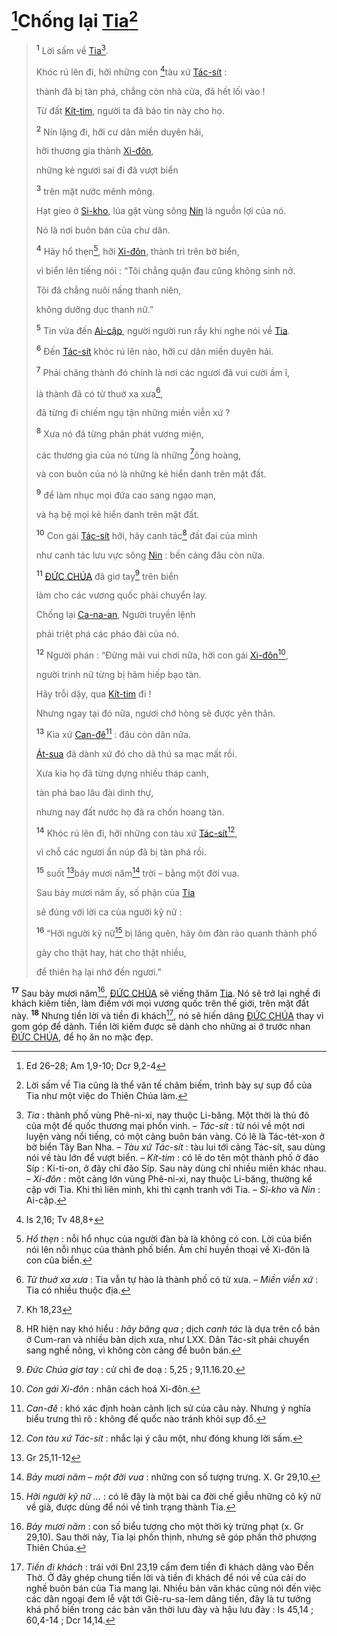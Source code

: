 # [^1@-4714efdb-eb34-467f-9629-5d7baa99d30c]Chống lại [Tia]()[^1-4714efdb-eb34-467f-9629-5d7baa99d30c]

> <sup><b>1</b></sup> Lời sấm về [Tia]()[^2-4714efdb-eb34-467f-9629-5d7baa99d30c].
>
> Khóc rú lên đi, hỡi những con [^2@-4714efdb-eb34-467f-9629-5d7baa99d30c]tàu xứ [Tác-sít]() :
>
> thành đã bị tàn phá, chẳng còn nhà cửa, đã hết lối vào !
>
> Từ đất [Kít-tim](), người ta đã báo tin này cho họ.
>
> <sup><b>2</b></sup> Nín lặng đi, hỡi cư dân miền duyên hải,
>
> hỡi thương gia thành [Xi-đôn](),
>
> những kẻ ngươi sai đi đã vượt biển
>
> <sup><b>3</b></sup> trên mặt nước mênh mông.
>
> Hạt gieo ở [Si-kho](), lúa gặt vùng sông [Nin]() là nguồn lợi của nó.
>
> Nó là nơi buôn bán của chư dân.
>
> <sup><b>4</b></sup> Hãy hổ thẹn[^3-4714efdb-eb34-467f-9629-5d7baa99d30c], hỡi [Xi-đôn](), thành trì trên bờ biển,
>
> vì biển lên tiếng nói : “Tôi chẳng quặn đau cũng không sinh nở.
>
> Tôi đã chẳng nuôi nấng thanh niên,
>
> không dưỡng dục thanh nữ.”
>
> <sup><b>5</b></sup> Tin vừa đến [Ai-cập](), người người run rẩy khi nghe nói về [Tia]().
>
> <sup><b>6</b></sup> Đến [Tác-sít]() khóc rú lên nào, hỡi cư dân miền duyên hải.
>
> <sup><b>7</b></sup> Phải chăng thành đó chính là nơi các ngươi đã vui cười ầm ĩ,
>
> là thành đã có từ thuở xa xưa[^4-4714efdb-eb34-467f-9629-5d7baa99d30c],
>
> đã từng đi chiếm ngụ tận những miền viễn xứ ?
>
> <sup><b>8</b></sup> Xưa nó đã từng phân phát vương miện,
>
> các thương gia của nó từng là những [^3@-4714efdb-eb34-467f-9629-5d7baa99d30c]ông hoàng,
>
> và con buôn của nó là những kẻ hiển danh trên mặt đất.
>
> <sup><b>9</b></sup> để làm nhục mọi đứa cao sang ngạo mạn,
>
> và hạ bệ mọi kẻ hiển danh trên mặt đất.
>
> <sup><b>10</b></sup> Con gái [Tác-sít]() hỡi, hãy canh tác[^7-4714efdb-eb34-467f-9629-5d7baa99d30c] đất đai của mình
>
> như canh tác lưu vực sông [Nin]() : bến cảng đâu còn nữa.
>
> <sup><b>11</b></sup> [ĐỨC CHÚA]() đã giơ tay[^8-4714efdb-eb34-467f-9629-5d7baa99d30c] trên biển
>
> làm cho các vương quốc phải chuyển lay.
>
> Chống lại [Ca-na-an](), Người truyền lệnh
>
> phải triệt phá các pháo đài của nó.
>
> <sup><b>12</b></sup> Người phán : “Đừng mãi vui chơi nữa, hỡi con gái [Xi-đôn]()[^9-4714efdb-eb34-467f-9629-5d7baa99d30c],
>
> người trinh nữ từng bị hãm hiếp bạo tàn.
>
> Hãy trỗi dậy, qua [Kít-tim]() đi !
>
> Nhưng ngay tại đó nữa, ngươi chớ hòng sẽ được yên thân.
>
> <sup><b>13</b></sup> Kìa xứ [Can-đê]()[^10-4714efdb-eb34-467f-9629-5d7baa99d30c] : đâu còn dân nữa.
>
> [Át-sua]() đã dành xứ đó cho dã thú sa mạc mất rồi.
>
> Xưa kia họ đã từng dựng nhiều tháp canh,
>
> tàn phá bao lâu đài dinh thự,
>
> nhưng nay đất nước họ đã ra chốn hoang tàn.
>
> <sup><b>14</b></sup> Khóc rú lên đi, hỡi những con tàu xứ [Tác-sít]()[^11-4714efdb-eb34-467f-9629-5d7baa99d30c],
>
> vì chỗ các ngươi ẩn núp đã bị tàn phá rồi.
>
> <sup><b>15</b></sup> suốt [^4@-4714efdb-eb34-467f-9629-5d7baa99d30c]bảy mươi năm[^13-4714efdb-eb34-467f-9629-5d7baa99d30c] trời – bằng một đời vua.
>
> Sau bảy mươi năm ấy, số phận của [Tia]()
>
> sẽ đúng với lời ca của người kỹ nữ :
>
> <sup><b>16</b></sup> “Hỡi người kỹ nữ[^14-4714efdb-eb34-467f-9629-5d7baa99d30c] bị lãng quên, hãy ôm đàn rảo quanh thành phố
>
> gảy cho thật hay, hát cho thật nhiều,
>
> để thiên hạ lại nhớ đến ngươi.”

<sup><b>17</b></sup> Sau bảy mươi năm[^15-4714efdb-eb34-467f-9629-5d7baa99d30c], [ĐỨC CHÚA]() sẽ viếng thăm [Tia](). Nó sẽ trở lại nghề đi khách kiếm tiền, làm điếm với mọi vương quốc trên thế giới, trên mặt đất này. <sup><b>18</b></sup> Nhưng tiền lời và tiền đi khách[^16-4714efdb-eb34-467f-9629-5d7baa99d30c], nó sẽ hiến dâng [ĐỨC CHÚA]() thay vì gom góp để dành. Tiền lời kiếm được sẽ dành cho những ai ở trước nhan [ĐỨC CHÚA](), để họ ăn no mặc đẹp.

[^1-4714efdb-eb34-467f-9629-5d7baa99d30c]: Lời sấm về Tia cũng là thể văn tế châm biếm, trình bày sự sụp đổ của Tia như một việc do Thiên Chúa làm.
[^2-4714efdb-eb34-467f-9629-5d7baa99d30c]: *Tia* : thành phố vùng Phê-ni-xi, nay thuộc Li-băng. Một thời là thủ đô của một đế quốc thương mại phồn vinh. – *Tác-sít* : từ nói về một nơi luyện vàng nổi tiếng, có một cảng buôn bán vàng. Có lẽ là Tác-tét-xon ở bờ biển Tây Ban Nha. – *Tàu xứ Tác-sít* : tàu lui tới cảng Tác-sít, sau dùng nói về tàu lớn để vượt biển. – *Kít-tim* : có lẽ do tên một thành phố ở đảo Síp : Ki-ti-on, ở đây chỉ đảo Síp. Sau này dùng chỉ nhiều miền khác nhau. – *Xi-đôn* : một cảng lớn vùng Phê-ni-xi, nay thuộc Li-băng, thường kể cặp với Tia. Khi thì liên minh, khi thì cạnh tranh với Tia. – *Si-kho* và *Nin* : Ai-cập.
[^3-4714efdb-eb34-467f-9629-5d7baa99d30c]: *Hổ thẹn* : nỗi hổ nhục của người đàn bà là không có con. Lời của biển nói lên nỗi nhục của thành phố biển. Ám chỉ huyền thoại về Xi-đôn là con của biển.
[^4-4714efdb-eb34-467f-9629-5d7baa99d30c]: *Từ thuở xa xưa* : Tia vẫn tự hào là thành phố có từ xưa. – *Miền viễn xứ* : Tia có nhiều thuộc địa.
[^7-4714efdb-eb34-467f-9629-5d7baa99d30c]: HR hiện nay khó hiểu : *hãy băng qua* ; dịch *canh tác* là dựa trên cổ bản ở Cum-ran và nhiều bản dịch xưa, như LXX. Dân Tác-sít phải chuyển sang nghề nông, vì không còn cảng để buôn bán.
[^8-4714efdb-eb34-467f-9629-5d7baa99d30c]: *Đức Chúa giơ tay* : cử chỉ đe doạ : 5,25 ; 9,11.16.20.
[^9-4714efdb-eb34-467f-9629-5d7baa99d30c]: *Con gái Xi-đôn* : nhân cách hoá Xi-đôn.
[^10-4714efdb-eb34-467f-9629-5d7baa99d30c]: *Can-đê* : khó xác định hoàn cảnh lịch sử của câu này. Nhưng ý nghĩa biểu trưng thì rõ : không đế quốc nào tránh khỏi sụp đổ.
[^11-4714efdb-eb34-467f-9629-5d7baa99d30c]: *Con tàu xứ Tác-sít* : nhắc lại ý câu một, như đóng khung lời sấm.
[^13-4714efdb-eb34-467f-9629-5d7baa99d30c]: *Bảy mươi năm – một đời vua* : những con số tượng trưng. X. Gr 29,10.
[^14-4714efdb-eb34-467f-9629-5d7baa99d30c]: *Hỡi người kỹ nữ ...* : có lẽ đây là một bài ca đời chế giễu những cô kỹ nữ về già, được dùng để nói về tình trạng thành Tia.
[^15-4714efdb-eb34-467f-9629-5d7baa99d30c]: *Bảy mươi năm* : con số biểu tượng cho một thời kỳ trừng phạt (x. Gr 29,10). Sau thời này, Tia lại phồn thịnh, nhưng sẽ góp phần thờ phượng Thiên Chúa.
[^16-4714efdb-eb34-467f-9629-5d7baa99d30c]: *Tiền đi khách* : trái với Đnl 23,19 cấm đem tiền đi khách dâng vào Đền Thờ. Ở đây ghép chung tiền lời và tiền đi khách để nói về của cải do nghề buôn bán của Tia mang lại. Nhiều bản văn khác cũng nói đến việc các dân ngoại đem lễ vật tới Giê-ru-sa-lem dâng tiến, đây là tư tưởng khá phổ biến trong các bản văn thời lưu đày và hậu lưu đày : Is 45,14 ; 60,4-14 ; Dcr 14,14.
[^1@-4714efdb-eb34-467f-9629-5d7baa99d30c]: Ed 26–28; Am 1,9-10; Dcr 9,2-4
[^2@-4714efdb-eb34-467f-9629-5d7baa99d30c]: Is 2,16; Tv 48,8+
[^3@-4714efdb-eb34-467f-9629-5d7baa99d30c]: Kh 18,23
[^4@-4714efdb-eb34-467f-9629-5d7baa99d30c]: Gr 25,11-12